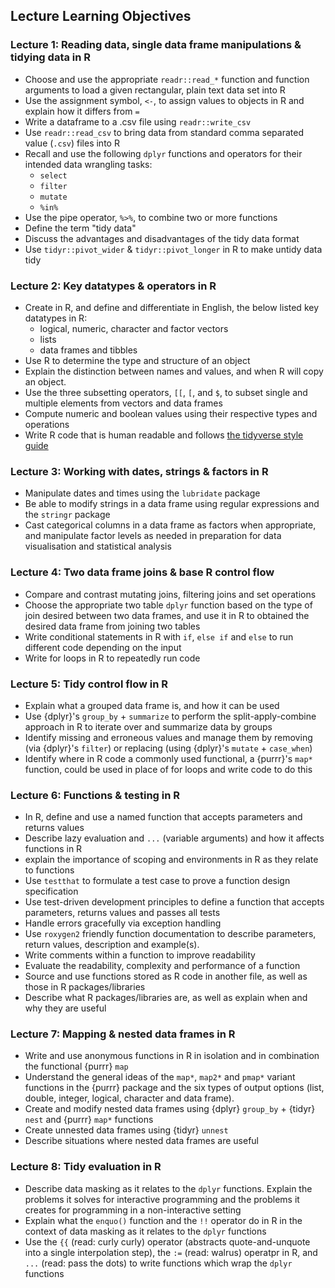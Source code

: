 ## Lecture Learning Objectives
 
### Lecture 1: Reading data, single data frame manipulations & tidying data in R
* Choose and use the appropriate `readr::read_*` function and function arguments to load a given rectangular, plain text data set into R
* Use the assignment symbol, `<-`, to assign values to objects in R and explain how it differs from `=`
* Write a dataframe to a .csv file using `readr::write_csv`
* Use `readr::read_csv` to bring data from standard comma separated value (`.csv`) files into R
* Recall and use the following `dplyr` functions and operators for their intended data wrangling tasks:
    - `select`
    - `filter`
    - `mutate`
    - `%in%`
* Use the pipe operator, `%>%`, to combine two or more functions
* Define the term "tidy data"
* Discuss the advantages and disadvantages of the tidy data format
* Use `tidyr::pivot_wider` & `tidyr::pivot_longer` in R to make untidy data tidy

### Lecture 2: Key datatypes & operators in R
*  Create in R, and define and differentiate in English, the below listed key datatypes in R:
	- logical, numeric, character and factor vectors
	- lists
	- data frames and tibbles
* Use R to determine the type and structure of an object
* Explain the distinction between names and values, and when R will copy an object.
* Use the three subsetting operators, `[[`, `[`, and `$`, to subset single and multiple elements from vectors and data frames
* Compute numeric and boolean values using their respective types and operations
* Write R code that is human readable and follows [the tidyverse style guide](https://style.tidyverse.org/)

### Lecture 3: Working with dates, strings & factors in R
* Manipulate dates and times using the `lubridate` package
* Be able to modify strings in a data frame using regular expressions and the `stringr` package
* Cast categorical columns in a data frame as factors when appropriate, and manipulate factor levels as needed in preparation for data visualisation and statistical analysis

### Lecture 4: Two data frame joins & base R control flow
* Compare and contrast mutating joins, filtering joins and set operations
* Choose the appropriate two table `dplyr` function based on the type of join desired between two data frames, and use it in R to obtained the desired data frame from joining two tables
* Write conditional statements in R with `if`, `else if` and `else` to run different code depending on the input
* Write for loops in R to repeatedly run code

### Lecture 5: Tidy control flow in R
* Explain what a grouped data frame is, and how it can be used
* Use {dplyr}'s `group_by` + `summarize` to perform the split-apply-combine approach in R to iterate over and summarize data by groups
* Identify missing and erroneous values and manage them by removing (via {dplyr}'s `filter`) or replacing (using {dplyr}'s `mutate` + `case_when`)
* Identify where in R code a commonly used functional, a {purrr}'s `map*` function, could be used in place of for loops and write code to do this

### Lecture 6: Functions & testing in R
* In R, define and use a named function that accepts parameters and returns values
* Describe lazy evaluation and `...` (variable arguments) and how it affects functions in R
* explain the importance of scoping and environments in R as they relate to functions
* Use `testthat` to formulate a test case to prove a function design specification
* Use test-driven development principles to define a function that accepts parameters, returns values and passes all tests
* Handle errors gracefully via exception handling
* Use `roxygen2` friendly function documentation to describe parameters, return values, description and example(s).
* Write comments within a function to improve readability
* Evaluate the readability, complexity and performance of a function
* Source and use functions stored as R code in another file, as well as those in R packages/libraries
* Describe what R packages/libraries are, as well as explain when and why they are useful

### Lecture 7: Mapping & nested data frames in R
* Write and use anonymous functions in R in isolation and in combination the functional {purrr} `map`
* Understand the general ideas of the `map*`, `map2*` and `pmap*` variant functions in the {purrr} package and the six types of output options (list, double, integer, logical, character and data frame).
* Create and modify nested data frames using {dplyr} `group_by` + {tidyr} `nest` and {purrr} `map*` functions
* Create unnested data frames using {tidyr} `unnest` 
* Describe situations where nested data frames are useful 

### Lecture 8: Tidy evaluation in R
* Describe data masking as it relates to the `dplyr` functions. Explain the problems it solves for interactive programming and the problems it creates for programming in a non-interactive setting
* Explain what the `enquo()` function and the `!!` operator do in R in the context of data masking as it relates to the `dplyr` functions
* Use the `{{` (read: curly curly) operator (abstracts quote-and-unquote into a single interpolation step), the `:=` (read: walrus) operatpr in R, and `...` (read: pass the dots) to write functions which wrap the `dplyr` functions
